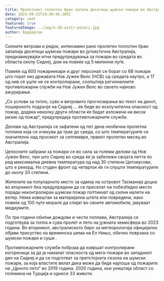 ```yaml
---
title: Пролетниот топлотен бран запали десетици шумски пожари во Австралија
date: 2023-09-21T14:30:49.285Z
category: свет
featured: true
featuredImage: ../img/4-30-avstr-pozari.jpg
author: Вардарски
---
```

Силните ветрови и редок, интензивен рано пролетен топлотен бран запалија десетици шумски пожари во југоисточна Австралија, предизвикувајќи итни предупредувања за пожари во средата во областа околу Сиднеј, дом на повеќе од 5 милиони луѓе.

Повеќе од 600 пожарникари и друг персонал се борат со 68 пожари што горат низ државата Нов Јужен Велс (НСВ) од средата наутро, а 17 од нив сè уште не се контролирани, соопштија регионалните противпожарни служби на Нов Јужен Велс во своето најново ажурирање.

„Со услови за топло, суво и ветровито прогнозирање во текот на денот, поширокото подрачје на Сиднеј ... ќе биде во исклучителна опасност од пожар, додека неколку други области ќе бидат изложени на висок ризик од пожар“, предупредија противпожарните служби.

Делови од Австралија се зафатени од пет дена необична пролетна топлина која се очекува да трае до среда, со што температурите се значително над просекот за септември, првиот пролетен месец во Австралија.

Целосните забрани за пожари се во сила за големи делови од Нов Јужен Велс, при што Сиднеј во среда ќе ја забележи својата петта по ред максимална дневна температура од над 30 степени Целзиусови, што е рекорд. Но студен фронт од четврток ќе ги спушти температурите до околу 20 степени.

Жителите на популарното место за одмор на островот Тасманија доцна во вторникот беа предупредени да се преселат на побезбедно место поради неконтролиран шумски пожар поттикнат од силни налети на ветер. Нема извештаи за материјална штета или повредени, иако повеќе од 100 луѓе морале да спијат во своите автомобили, јавуваат медиумите.

По три години обилни дождови и чести поплави, Австралија се подготвува за топла и сува пролет и лето на јужната хемисфера во 2023 година. Во вторникот, австралиското биро за метеорологија официјално објави присуство на временска шема на Ел Нињо, обично поврзана со шумски пожари и суши .

Противпожарните служби побрзаа да извршат контролирани изгореници за да ја намалат опасноста од мега-пожари во западниот дел на Сиднеј и да се подготват за претстојната сезона на шумски пожари, за која властите велат дека може да биде најлоша од пожарите на „Црното лето“ во 2019 година. 2020 година, кои уништија област со големина на Турција и однесе 33 животи.